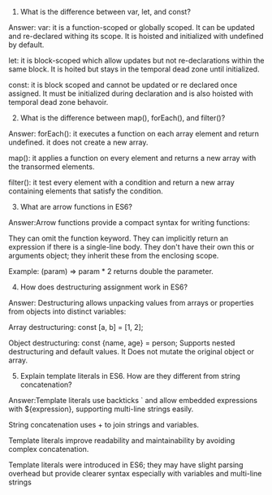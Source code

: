 1. What is the difference between var, let, and const?

Answer:
   var: it is a function-scoped or globally scoped. It can be updated and re-declared withing its scope. It is hoisted and initialized with undefined by default.

let: it is block-scoped which allow updates but not re-declarations within the same block. It is hoited but stays in the temporal dead zone until initialized.

const: it is block scoped and cannot be updated or re declared once assigned. It must be initialized during declaration and is also hoisted with temporal dead zone behavoir.


2. What is the difference between map(), forEach(), and filter()?

Answer:
   forEach(): it executes a function on each array element and return undefined. it does not create a new array.

map(): it applies a function on every element and returns a new array with the transormed elements.

filter(): it test every element with a condition and return a new array containing elements that satisfy the condition.

3. What are arrow functions in ES6?

Answer:Arrow functions provide a compact syntax for writing functions:

They can omit the function keyword. They can implicitly return an expression if there is a single-line body. They don't have their own this or arguments object; they inherit these from the enclosing scope.

Example: (param) => param \* 2 returns double the parameter.


4. How does destructuring assignment work in ES6?

Answer: Destructuring allows unpacking values from arrays or properties from objects into distinct variables:

Array destructuring: const [a, b] = [1, 2];

Object destructuring: const {name, age} = person;
Supports nested destructuring and default values. It Does not mutate the original object or array.


5. Explain template literals in ES6. How are they different from string concatenation?

Answer:Template literals use backticks ` and allow embedded expressions with ${expression}, supporting multi-line strings easily.

String concatenation uses + to join strings and variables.

Template literals improve readability and maintainability by avoiding complex concatenation.

Template literals were introduced in ES6; they may have slight parsing overhead but provide clearer syntax especially with variables and multi-line strings
